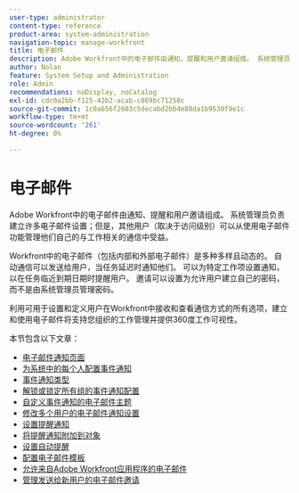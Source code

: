 ```yaml
---
user-type: administrator
content-type: reference
product-area: system-administration
navigation-topic: manage-workfront
title: 电子邮件
description: Adobe Workfront中的电子邮件由通知、提醒和用户邀请组成。 系统管理员负责建立许多电子邮件设置；但是，其他用户（取决于访问级别）可以从使用电子邮件功能管理他们自己的与工作相关的通信中受益。
author: Nolan
feature: System Setup and Administration
role: Admin
recommendations: noDisplay, noCatalog
exl-id: cdc0a2bb-f125-42b2-acab-c869bc71250c
source-git-commit: 1c0a656f2603c5decabd2bb4e88da1b9530f9e1c
workflow-type: tm+mt
source-wordcount: '261'
ht-degree: 0%

---
```


# 电子邮件

Adobe Workfront中的电子邮件由通知、提醒和用户邀请组成。 系统管理员负责建立许多电子邮件设置；但是，其他用户（取决于访问级别）可以从使用电子邮件功能管理他们自己的与工作相关的通信中受益。

Workfront中的电子邮件（包括内部和外部电子邮件）是多种多样且动态的。 自动通信可以发送给用户，当任务延迟时通知他们。 可以为特定工作项设置通知，以在任务临近到期日期时提醒用户。 邀请可以设置为允许用户建立自己的密码，而不是由系统管理员管理密码。

利用可用于设置和定义用户在Workfront中接收和查看通信方式的所有选项，建立和使用电子邮件将支持您组织的工作管理并提供360度工作可视性。

本节包含以下文章：

* [电子邮件通知页面](../../../administration-and-setup/manage-workfront/emails/email-notifications-page.md)
* [为系统中的每个人配置事件通知](../../../administration-and-setup/manage-workfront/emails/configure-event-notifications-for-everyone-in-the-system.md)
* [事件通知类型](../../../administration-and-setup/manage-workfront/emails/event-notifications-available-in-wf.md)
* [解锁或锁定所有组的事件通知配置](../../../administration-and-setup/manage-workfront/emails/unlock-configuration-of-event-notifications-for-groups.md)
* [自定义事件通知的电子邮件主题](../../../administration-and-setup/manage-workfront/emails/custom-email-subjects-event-notification.md)
* [修改多个用户的电子邮件通知设置](../../../administration-and-setup/manage-workfront/emails/modify-email-notification-settings-user-profiles.md)
* [设置提醒通知](../../../administration-and-setup/manage-workfront/emails/set-up-reminder-notifications.md)
* [将提醒通知附加到对象](../../../workfront-basics/using-notifications/attach-reminder-notification-object.md)
* [设置自动提醒](../../../administration-and-setup/manage-workfront/emails/setting-up-automatic-reminders.md)
* [配置电子邮件模板](../../../administration-and-setup/manage-workfront/emails/configure-email-templates.md)
* [允许来自Adobe Workfront应用程序的电子邮件](../../../administration-and-setup/manage-workfront/emails/allow-emails-from-wf-app.md)
* [管理发送给新用户的电子邮件邀请](../../../administration-and-setup/manage-workfront/emails/manage-email-invitations.md)
